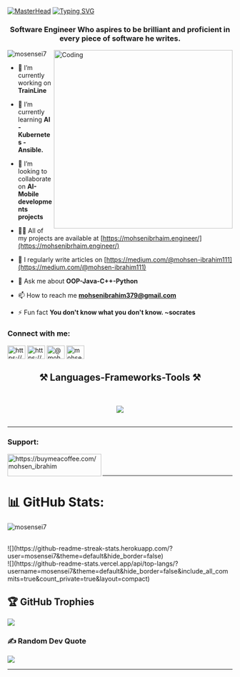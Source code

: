 [![MasterHead](https://1.bp.blogspot.com/-7A4WynwLsMw/XbBpCXG8fHI/AAAAAAAAMt4/uOa1bpLskYgrwGbllhSu2SDj_Mig8SXJQCLcBGAsYHQ/s1600/2000_600px.gif)](https://rishavchanda.io)
[![Typing SVG](https://readme-typing-svg.herokuapp.com?font=Fira+Code&weight=600&size=24&duration=3500&pause=1000&center=true&vCenter=true&random=false&width=435&lines=+Hi+There!%F0%9F%91%8B+I'm+Mohsen+Ibrahim)](https://git.io/typing-svg)
<h3 align="center">Software Engineer Who aspires to be brilliant and proficient in every piece of software he writes.</h3>
<img align="right" alt="Coding" width="400" src="https://cdn.dribbble.com/users/1162077/screenshots/3848914/media/7ed7d5ca074b48b328150e5a231e8d1f.gif">
<p align="left"> <img src="https://komarev.com/ghpvc/?username=mosensei7&label=Profile%20views&color=0e75b6&style=flat" alt="mosensei7" /> </p>



- 🔭 I’m currently working on **TrainLine**

- 🌱 I’m currently learning **AI - Kubernetes - Ansible.**

- 👯 I’m looking to collaborate on **AI- Mobile developments projects**

- 👨‍💻 All of my projects are available at [https://mohsenibrhaim.engineer/](https://mohsenibrhaim.engineer/)

- 📝 I regularly write articles on [https://medium.com/@mohsen-ibrahim111](https://medium.com/@mohsen-ibrahim111)

- 💬 Ask me about **OOP-Java-C++-Python**

- 📫 How to reach me **mohsenibrahim379@gmail.com**

- ⚡ Fun fact **You don't know what you don't know. ~socrates**

<h3 align="left">Connect with me:</h3>
<p align="left">
<a href="https://dev.to/https://dev.to/mosensei7" target="blank"><img align="center" src="https://raw.githubusercontent.com/rahuldkjain/github-profile-readme-generator/master/src/images/icons/Social/devto.svg" alt="https://dev.to/mosensei7" height="30" width="40" /></a>
<a href="https://linkedin.com/in/https://www.linkedin.com/in/mohsen-ibrahim111/" target="blank"><img align="center" src="https://raw.githubusercontent.com/rahuldkjain/github-profile-readme-generator/master/src/images/icons/Social/linked-in-alt.svg" alt="https://www.linkedin.com/in/mohsen-ibrahim111/" height="30" width="40" /></a>
<a href="https://medium.com/@mohsen-ibrahim111" target="blank"><img align="center" src="https://raw.githubusercontent.com/rahuldkjain/github-profile-readme-generator/master/src/images/icons/Social/medium.svg" alt="@mohsen-ibrahim111" height="30" width="40" /></a>
<a href="https://codeforces.com/profile/mohsenibrahim379" target="blank"><img align="center" src="https://raw.githubusercontent.com/rahuldkjain/github-profile-readme-generator/master/src/images/icons/Social/codeforces.svg" alt="mohsenibrahim379" height="30" width="40" /></a>
</p>
<h2 align="center">⚒️ Languages-Frameworks-Tools ⚒️</h2>
<br/>
<br/>
<div align="center">
    <img src="https://skillicons.dev/icons?i=react,bootstrap,mui,html,css,git,github,gitlab,tailwind,vscode,androidstudio,anaconda,eclipse,emacs,vim,r,notion,nodejs,javascript,typescript,angular,vue,express,c,cpp,clion,cmake,codepen,cs,java,gradle,nextjs,linux,kali,bash,swift,dart,flutter,firebase,docker,electron,graphql,cypress,jenkins,kafka,kubernetes,go,rust,python,flask,django,pycharm,elixir,postman,terraform,ansible,postgres,mysql,sqlite,mongodb,cassandra,raspberrypi,arduino,azure,redux,redis,opencv,tensorflow,figma,blender,ai,au,ps,pr,xd" />

</div>


<br/>
<hr/>
<h3 align="left">Support:</h3>
<p><a href="https://buymeacoffee.com/mohsen_ibrahim"> <img align="left" src="https://cdn.buymeacoffee.com/buttons/v2/default-yellow.png" height="50" width="210" alt="https://buymeacoffee.com/mohsen_ibrahim" /></a></p><br><br>
<hr/>

# 📊 GitHub Stats:

<p><img align="center" src="https://github-readme-streak-stats.herokuapp.com/?user=mosensei7&" alt="mosensei7" /></p><br/>
![](https://github-readme-streak-stats.herokuapp.com/?user=mosensei7&theme=default&hide_border=false)<br/>
![](https://github-readme-stats.vercel.app/api/top-langs/?username=mosensei7&theme=default&hide_border=false&include_all_commits=true&count_private=true&layout=compact)

## 🏆 GitHub Trophies
![](https://github-profile-trophy.vercel.app/?username=mosensei7&theme=flat&no-frame=false&no-bg=true&margin-w=4)

### ✍️ Random Dev Quote
![](https://quotes-github-readme.vercel.app/api?type=vetical&theme=light)

---
